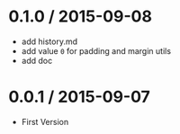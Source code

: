 
0.1.0 / 2015-09-08
==================

 * add history.md
 * add value `0` for padding and margin utils
 * add doc

0.0.1 / 2015-09-07
==================

 * First Version